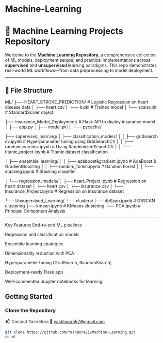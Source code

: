 ﻿# Machine-Learning
# 🧠 Machine Learning Projects Repository

Welcome to the **Machine Learning  Repository**, a comprehensive collection of ML models, deployment setups, and practical implementations across **supervised** and **unsupervised** learning paradigms. This repo demonstrates real-world ML workflows—from data preprocessing to model deployment.

---

## 📂 File  Structure

ML/
├── HEART_STROKE_PREDICTION/ # Logistic Regression on heart disease data
│ ├── heart.csv
│ ├── lr.pkl # Trained model
│ └── scaler.pkl # StandardScaler object

├── Insurance_Model_Deployment/ # Flask API to deploy insurance model
│ ├── app.py
│ ├── model.pkl
│ └── pycache/

├── supervised_learning/
│ ├── classification_models/
│ │ ├── gridsearch cv.ipynb # Hyperparameter tuning using GridSearchCV
│ │ ├── randomsearchcv.ipynb # Using RandomizedSearchCV
│ │ └── titanic_project.ipynb # Titanic dataset classification

│ ├── ensemble_learning/
│ │ ├── adaboost&gradient.ipynb # AdaBoost & GradientBoosting
│ │ ├── random_forest.ipynb # Random Forest
│ │ └── stacking.ipynb # Stacking classifier

│ └── regression_models/
│ ├── heart_Project.ipynb # Regression on heart dataset
│ ├── heart.csv
│ ├── insurance.csv
│ └── lnsurance_Project.ipynb # Regression on insurance dataset

└── Unsupervised_Learning/
└── clusters/
├── dbScan.ipynb # DBSCAN clustering
├── kmean.ipynb # KMeans clustering
└── PCA.ipynb # Principal Component Analysis


---
Key Features
End-to-end ML pipelines

Regression and classification models

Ensemble learning strategies

Dimensionality reduction with PCA

Hyperparameter tuning (GridSearch, RandomSearch)

Deployment-ready Flask app

Well-commented Jupyter notebooks for learning

##  Getting Started

###  Clone the Repository

📬 Contact
Yash Bora
📧 yashbora567@gmail.com

```bash
git clone https://github.com/YashBora21/Machine-Learning.git
cd ml



